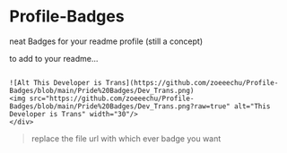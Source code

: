 # Profile-Badges
neat Badges for your readme profile (still a concept)

to add to your readme...

```<div id="badge" align="right">

![Alt This Developer is Trans](https://github.com/zoeeechu/Profile-Badges/blob/main/Pride%20Badges/Dev_Trans.png)
<img src="https://github.com/zoeeechu/Profile-Badges/blob/main/Pride%20Badges/Dev_Trans.png?raw=true" alt="This Developer is Trans" width="30"/>
</div>
```

> replace the file url with which ever badge you want
